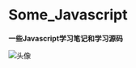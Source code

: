 # Some_Javascript
**一些Javascript学习笔记和学习源码**

![头像](https://avatars.githubusercontent.com/u/66541623?s=400&u=e28c54ff15137abcb73843c847dcc4d4021b6194&v=4)
